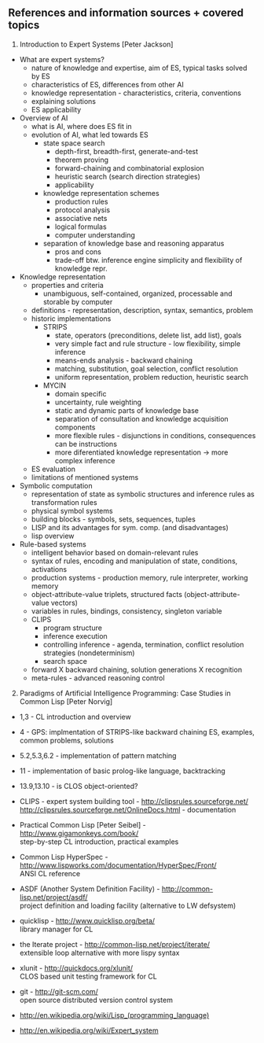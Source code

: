 ## References and information sources + covered topics

1. Introduction to Expert Systems [Peter Jackson]
  * What are expert systems?
    * nature of knowledge and expertise, aim of ES, typical tasks solved by ES
    * characteristics of ES, differences from other AI
    * knowledge representation - characteristics, criteria, conventions
    * explaining solutions
    * ES applicability
  * Overview of AI
    * what is AI, where does ES fit in
    * evolution of AI, what led towards ES
      * state space search
        * depth-first, breadth-first, generate-and-test
        * theorem proving
        * forward-chaining and combinatorial explosion
        * heuristic search (search direction strategies)
        * applicability
      * knowledge representation schemes
        * production rules
        * protocol analysis
        * associative nets
        * logical formulas
        * computer understanding
      * separation of knowledge base and reasoning apparatus
        * pros and cons
        * trade-off btw. inference engine simplicity and flexibility of knowledge repr.
  * Knowledge representation
    * properties and criteria
      - unambiguous, self-contained, organized, processable and storable by computer
    * definitions - representation, description, syntax, semantics, problem
    * historic implementations
      * STRIPS
        - state, operators (preconditions, delete list, add list), goals
        - very simple fact and rule structure - low flexibility, simple inference
        - means-ends analysis - backward chaining
        - matching, substitution, goal selection, conflict resolution
        - uniform representation, problem reduction, heuristic search
      * MYCIN
        - domain specific
        - uncertainty, rule weighting
        - static and dynamic parts of knowledge base
        - separation of consultation and knowledge acquisition components
        - more flexible rules - disjunctions in conditions, consequences can be instructions
        - more diferentiated knowledge representation
        -> more complex inference
    * ES evaluation
    * limitations of mentioned systems
  * Symbolic computation
    * representation of state as symbolic structures and inference rules as transformation rules
    * physical symbol systems
    * building blocks - symbols, sets, sequences, tuples
    * LISP and its advantages for sym. comp. (and disadvantages)
    * lisp overview
  * Rule-based systems
    * intelligent behavior based on domain-relevant rules
    * syntax of rules, encoding and manipulation of state, conditions, activations
    * production systems - production memory, rule interpreter, working memory
    * object-attribute-value triplets, structured facts (object-attribute-value vectors)
    * variables in rules, bindings, consistency, singleton variable
    * CLIPS
      * program structure
      * inference execution
      * controlling inference - agenda, termination, conflict resolution strategies (nondeterminism)
      * search space
    * forward X backward chaining, solution generations X recognition
    * meta-rules - advanced reasoning control

2. Paradigms of Artificial Intelligence Programming: Case Studies in Common Lisp [Peter Norvig]
  * 1,3 - CL introduction and overview
  * 4 - GPS: implmentation of STRIPS-like backward chaining ES,
    examples, common problems, solutions
  * 5.2,5.3,6.2 - implementation of pattern matching
  * 11 - implementation of basic prolog-like language, backtracking
  * 13.9,13.10 - is CLOS object-oriented?

* CLIPS - expert system building tool - http://clipsrules.sourceforge.net/<br />
  http://clipsrules.sourceforge.net/OnlineDocs.html - documentation

* Practical Common Lisp [Peter Seibel] - http://www.gigamonkeys.com/book/<br />
  step-by-step CL introduction, practical examples

* Common Lisp HyperSpec - http://www.lispworks.com/documentation/HyperSpec/Front/<br />
  ANSI CL reference

* ASDF (Another System Definition Facility) - http://common-lisp.net/project/asdf/<br />
  project definition and loading facility (alternative to LW defsystem)

* quicklisp - http://www.quicklisp.org/beta/<br />
  library manager for CL

* the Iterate project - http://common-lisp.net/project/iterate/<br />
  extensible loop alternative with more lispy syntax

* xlunit - http://quickdocs.org/xlunit/<br />
  CLOS based unit testing framework for CL

* git - http://git-scm.com/<br />
  open source distributed version control system

* <http://en.wikipedia.org/wiki/Lisp_(programming_language)>
* <http://en.wikipedia.org/wiki/Expert_system>
